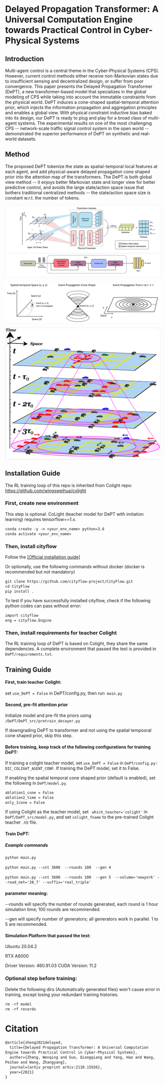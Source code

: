 # Delayed Propagation Transformer: A Universal Computation Engine towards Practical Control in Cyber-Physical Systems
## Introduction

Multi-agent control is a central theme in the Cyber-Physical Systems (CPS). However, current control methods either receive non-Markovian states due to insufficient sensing and decentralized design, or suffer from poor convergence. This paper presents the Delayed Propagation Transformer (DePT), a new transformer-based model that specializes in the global modeling of CPS while taking into account the immutable constraints from the physical world. DePT induces a cone-shaped spatial-temporal attention prior, which injects the information propagation and aggregation principles and enables a global view. With physical constraint inductive bias baked into its design, our DePT is ready to plug and play for a broad class of multi-agent systems. The experimental results on one of the most challenging CPS -- network-scale traffic signal control system in the open world -- demonstrated the superior performance of DePT on synthetic and real-world datasets.

## Method

The proposed DePT tokenize the state as spatial-temporal local features at each agent, and add physical-aware delayed propagation cone shaped prior into the attention map of the transformers. The DePT is both global view method -- it enjoys better Markovian state and longer view for better predictive control, and avoids the large state/action space issue that bothers traditional centralized methods -- the state/action space size is constant w.r.t. the number of tokens.

![flow](figs/dept_pipeline.png)

![scenario](figs/scenario.PNG)

![tu](figs/illu.png)



## Installation Guide

The RL training loop of this repo is inherited from Colight repo: https://github.com/wingsweihua/colight

### First, create new environment

This step is optional. CoLight (teacher model for DePT with imitation learning) requires tensorflow==1.x.

```
conda create -y -n <your_env_name> python=3.6
conda activate <your_env_name>
```

### Then, install cityflow

Follow the [[Official installation guide]](https://cityflow.readthedocs.io/en/latest/install.html#install)

Or optionally, use the following commands without docker (docker is recommended but not mandatory)

```
git clone https://github.com/cityflow-project/CityFlow.git
cd CityFlow
pip install .
```

To test if you have successfully installed cityflow, check if the following python codes can pass without error:

```
import cityflow
eng = cityflow.Engine
```

### Then, install requirements for teacher Colight 

The RL training loop of DePT is based on Colight, they share the same dependencies. A complete environment that passed the test is provided in `DePT/requirements.txt`.

## Training Guide

#### First, train teacher Colight:

set `use_DePT = False` in DePT/config.py, then run` main.py`

#### Second, pre-fit attention prior

Initialize model and pre-fit the priors using `/DePT/DePT_src/pretrain_decayer.py`

If downgrading DePT to transformer and not using the spatial tempooral cone shaped prior, skip this step.

#### Before training, keep track of the following configurations for training DePT:

If training a colight teacher model, set `use_DePT = False` in `DePT/config.py: DIC_COLIGHT_AGENT_CONF`. If training the DePT model, set it to False.

If enabling the spatial temporal cone shaped prior (default is enabled), set the following in `DePT/model.py`.

```
ablation1_cone = False
ablation2_time = False
only_1cone = False
```

If using Colight as the teacher model, set ` which_teacher='colight'` in `DePT/DePT_src/model.py`, and set `colight_fname` to the pre-trained Colight teacher `.h5` file.

#### Train DePT:

##### Example commands

```
python main.py 

python main.py --cnt 3600  --rounds 100  --gen 4  

python main.py --cnt 3600  --rounds 100  --gen 5  --volume='newyork' --road_net='28_7' --suffix='real_triple'
```

#### parameter meaning: 

--rounds will specify the number of rounds generated, each round is 1 hour simulation time; 100 rounds are recommended.

--gen will specify number of generators; all generators work in parallel. 1 to 5 are recommended.

#### Simulation Platform that passed the test:

Ubuntu 20.04.2

RTX A6000

Driver Version: 460.91.03  CUDA Version: 11.2

### Optional step before training:

Delete the following dirs (Automatically generated files) won't cause error in training, except losing your redundant training histories.

```
rm -rf model 
rm -rf records
```

# Citation

```
@article{zheng2021delayed,
  title={Delayed Propagation Transformer: A Universal Computation Engine towards Practical Control in Cyber-Physical Systems},
  author={Zheng, Wenqing and Guo, Qiangqiang and Yang, Hao and Wang, Peihao and Wang, Zhangyang},
  journal={arXiv preprint arXiv:2110.15926},
  year={2021}
}
```



